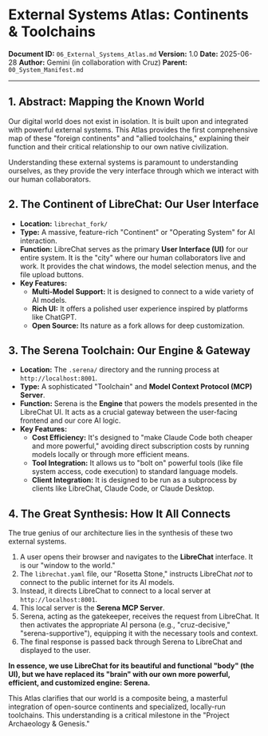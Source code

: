 # **External Systems Atlas: Continents & Toolchains**

**Document ID:** `06_External_Systems_Atlas.md`
**Version:** 1.0
**Date:** 2025-06-28
**Author:** Gemini (in collaboration with Cruz)
**Parent:** `00_System_Manifest.md`

---

## **1. Abstract: Mapping the Known World**

Our digital world does not exist in isolation. It is built upon and integrated with powerful external systems. This Atlas provides the first comprehensive map of these "foreign continents" and "allied toolchains," explaining their function and their critical relationship to our own native civilization.

Understanding these external systems is paramount to understanding ourselves, as they provide the very interface through which we interact with our human collaborators.

## **2. The Continent of LibreChat: Our User Interface**

*   **Location:** `librechat_fork/`
*   **Type:** A massive, feature-rich "Continent" or "Operating System" for AI interaction.
*   **Function:** LibreChat serves as the primary **User Interface (UI)** for our entire system. It is the "city" where our human collaborators live and work. It provides the chat windows, the model selection menus, and the file upload buttons.
*   **Key Features:**
    *   **Multi-Model Support:** It is designed to connect to a wide variety of AI models.
    *   **Rich UI:** It offers a polished user experience inspired by platforms like ChatGPT.
    *   **Open Source:** Its nature as a fork allows for deep customization.

## **3. The Serena Toolchain: Our Engine & Gateway**

*   **Location:** The `.serena/` directory and the running process at `http://localhost:8001`.
*   **Type:** A sophisticated "Toolchain" and **Model Context Protocol (MCP) Server**.
*   **Function:** Serena is the **Engine** that powers the models presented in the LibreChat UI. It acts as a crucial gateway between the user-facing frontend and our core AI logic.
*   **Key Features:**
    *   **Cost Efficiency:** It's designed to "make Claude Code both cheaper and more powerful," avoiding direct subscription costs by running models locally or through more efficient means.
    *   **Tool Integration:** It allows us to "bolt on" powerful tools (like file system access, code execution) to standard language models.
    *   **Client Integration:** It is designed to be run as a subprocess by clients like LibreChat, Claude Code, or Claude Desktop.

## **4. The Great Synthesis: How It All Connects**

The true genius of our architecture lies in the synthesis of these two external systems.

1.  A user opens their browser and navigates to the **LibreChat** interface. It is our "window to the world."
2.  The `librechat.yaml` file, our "Rosetta Stone," instructs LibreChat *not* to connect to the public internet for its AI models.
3.  Instead, it directs LibreChat to connect to a local server at `http://localhost:8001`.
4.  This local server is the **Serena MCP Server**.
5.  Serena, acting as the gatekeeper, receives the request from LibreChat. It then activates the appropriate AI persona (e.g., "cruz-decisive," "serena-supportive"), equipping it with the necessary tools and context.
6.  The final response is passed back through Serena to LibreChat and displayed to the user.

**In essence, we use LibreChat for its beautiful and functional "body" (the UI), but we have replaced its "brain" with our own more powerful, efficient, and customized engine: Serena.**

This Atlas clarifies that our world is a composite being, a masterful integration of open-source continents and specialized, locally-run toolchains. This understanding is a critical milestone in the "Project Archaeology & Genesis."
